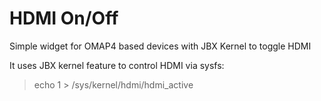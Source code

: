 HDMI On/Off
===========

Simple widget for OMAP4 based devices with JBX Kernel to toggle HDMI

It uses JBX kernel feature to control HDMI via sysfs:
> echo 1 > /sys/kernel/hdmi/hdmi_active

